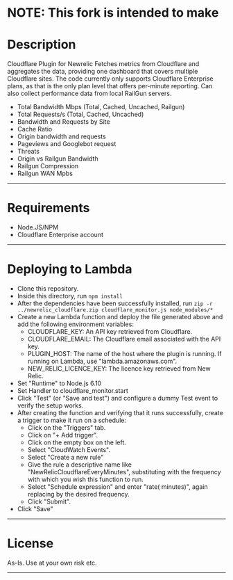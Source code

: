 # NOTE: This fork is intended to make 

# Description

Cloudflare Plugin for Newrelic
Fetches metrics from Cloudflare and aggregates the data, providing one dashboard that covers multiple Cloudflare sites.
The code currently only supports Cloudflare Enterprise plans, as that is the only plan level that offers per-minute reporting.
Can also collect performance data from local RailGun servers.

- Total Bandwidth Mbps  (Total, Cached, Uncached, Railgun)
- Total Requests/s (Total, Cached, Uncached)
- Bandwidth and Requests by Site
- Cache Ratio
- Origin bandwidth and requests
- Pageviews and Googlebot request
- Threats
- Origin vs Railgun Bandwidth
- Railgun Compression
- Railgun WAN Mpbs

----

# Requirements

- Node.JS/NPM
- Cloudflare Enterprise account

----

# Deploying to Lambda

- Clone this repository.
- Inside this directory, run `npm install`
- After the dependencies have been successfully installed, run `zip -r ../newrelic_cloudflare.zip cloudflare_monitor.js node_modules/*`
- Create a new Lambda function and deploy the file generated above and add the following environment variables:
    - CLOUDFLARE_KEY: An API key retrieved from Cloudflare.
    - CLOUDFLARE_EMAIL: The Cloudflare email associated with the API key.
    - PLUGIN_HOST: The name of the host where the plugin is running. If running on Lambda, use "lambda.amazonaws.com".
    - NEW_RELIC_LICENCE_KEY: The licence key retrieved from New Relic.
- Set "Runtime" to Node.js 6.10
- Set Handler to cloudflare_monitor.start
- Click "Test" (or "Save and test") and configure a dummy Test event to verify the setup works.
- After creating the function and verifying that it runs successfully, create a trigger to make it run on a schedule:
    - Click on the "Triggers" tab.
    - Click on "+ Add trigger".
    - Click on the empty box on the left.
    - Select "CloudWatch Events".
    - Select "Create a new rule"
    - Give the rule a descriptive name like "NewRelicCloudflareEvery<X>Minutes", substituting <X> with the frequency with which you wish this function to run.
    - Select "Schedule expression" and enter "rate(<X> minutes)", again replacing <X> by the desired frequency.
    - Click "Submit".
- Click "Save"

---

# License

As-Is. Use at your own risk etc.

----